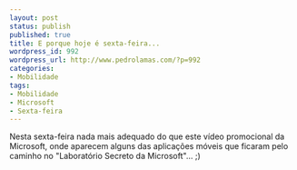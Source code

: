 ```yaml
---
layout: post
status: publish
published: true
title: E porque hoje é sexta-feira...
wordpress_id: 992
wordpress_url: http://www.pedrolamas.com/?p=992
categories:
- Mobilidade
tags:
- Mobilidade
- Microsoft
- Sexta-feira
---
```

Nesta sexta-feira nada mais adequado do que este vídeo promocional da Microsoft, onde aparecem alguns das aplicações móveis que ficaram pelo caminho no "Laboratório Secreto da Microsoft"... ;)

